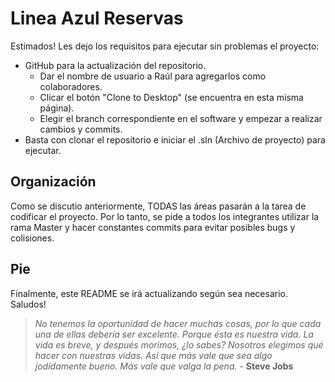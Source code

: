 # Linea Azul Reservas

Estimados!
Les dejo los requisitos para ejecutar sin problemas el proyecto:
  * GitHub para la actualización del repositorio.
    - Dar el nombre de usuario a Raúl para agregarlos como colaboradores.
    - Clicar el botón "Clone to Desktop" (se encuentra en esta misma página).
    - Elegir el branch correspondiente en el software y empezar a realizar cambios y commits.
  * Basta con clonar el repositorio e iniciar el .sln (Archivo de proyecto) para ejecutar.
  
## Organización

Como se discutio anteriormente, TODAS las áreas pasarán a la tarea de codificar el proyecto. Por lo tanto, se pide a todos los integrantes utilizar la rama Master y hacer constantes commits para evitar posibles bugs y colisiones.

## Pie

Finalmente, este README se irá actualizando según sea necesario.
Saludos!

>*No tenemos la oportunidad de hacer muchas cosas, por lo que cada una de ellas debería ser excelente. Porque ésta es nuestra vida. La vida es breve, y después morimos, ¿lo sabes? Nosotros elegimos qué hacer con nuestras vidas. Así que más vale que sea algo jodidamente bueno. Más vale que valga la pena.* - **Steve Jobs**
